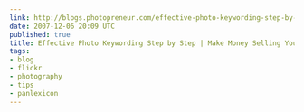 ```yaml
---
link: http://blogs.photopreneur.com/effective-photo-keywording-step-by-step
date: 2007-12-06 20:09 UTC
published: true
title: Effective Photo Keywording Step by Step | Make Money Selling Your Photos
tags:
- blog
- flickr
- photography
- tips
- panlexicon
---
```



